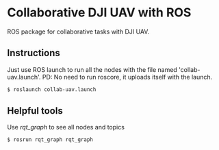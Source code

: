 # Collaborative DJI UAV with ROS
ROS package for collaborative tasks with DJI UAV.

## Instructions
Just use ROS launch to run all the nodes with the file named 'collab-uav.launch'.
PD: No need to run roscore, it uploads itself with the launch.

```bash
$ roslaunch collab-uav.launch
```

## Helpful tools
Use *rqt_graph* to see all nodes and topics

```bash
$ rosrun rqt_graph rqt_graph
```

